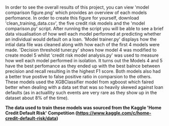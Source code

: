 In order to see the overall results of this project, you can view 'model comparison figure.png' which provides an overview of each models perfomance. In order to create this figure for yourself, download 'clean_training_data.csv', the five credit risk models and the 'model comparison.py' script. After running the script you will be able to see a brief data visualisation of how well each model performed at predicting whether an individual would default on a loan. 'Model trainer.py' displays how the intial data file was cleaned along with how each of the first 4 models were made. 'Decision threshold tuner.py' shows how model 4 was modified to create model 5 whilst 'credit risk model analysis.py' was used to measure how well each model performed in isolation. It turns out the Models 4 and 5 have the best perfomance as they ended up with the best balnce between precision and recall resulting in the highest F1 score. Both models also had a better true postive to false positive ratio in comparsion to the others. These models used the XGBClassifier model from xgboost which faired better when dealing with a data set that was so heavily skewed against loan defaults (as in actuallity such events are very rare as they show up in the dataset about 8% of the time).

**The data used to train these models was sourced from the Kaggle 'Home Credit Default Risk' Competition (https://www.kaggle.com/c/home-credit-default-risk/data)**
